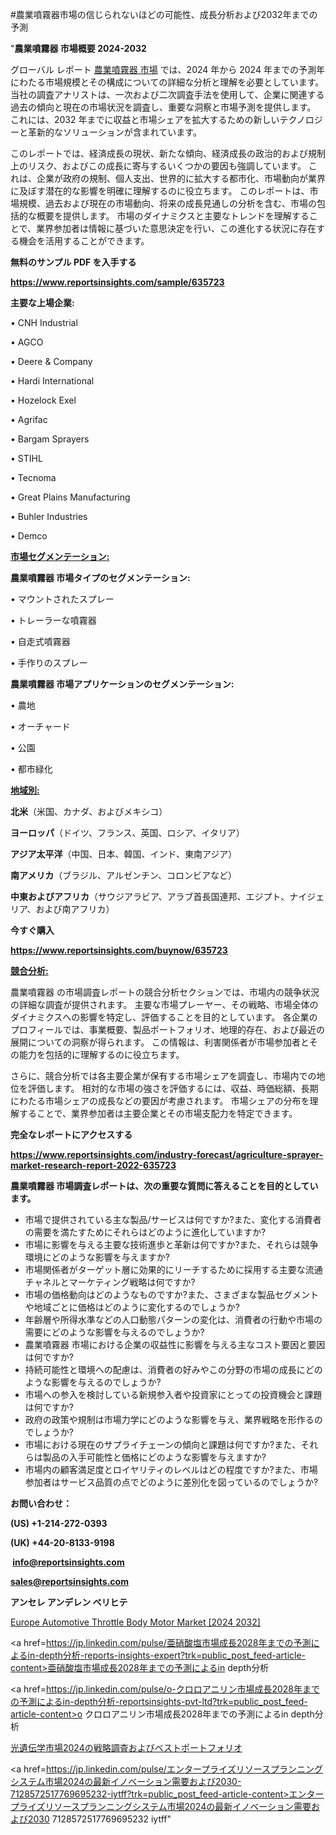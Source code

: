 #農業噴霧器市場の信じられないほどの可能性、成長分析および2032年までの予測

"<strong>農業噴霧器 市場概要 2024-2032</strong>

グローバル レポート <a href=https://www.reportsinsights.com/sample/635723>農業噴霧器 市場</a> では、2024 年から 2024 年までの予測年にわたる市場規模とその構成についての詳細な分析と理解を必要としています。 当社の調査アナリストは、一次および二次調査手法を使用して、企業に関連する過去の傾向と現在の市場状況を調査し、重要な洞察と市場予測を提供します。 これには、2032 年までに収益と市場シェアを拡大​​するための新しいテクノロジーと革新的なソリューションが含まれています。

このレポートでは、経済成長の現状、新たな傾向、経済成長の政治的および規制上のリスク、およびこの成長に寄与するいくつかの要因も強調しています。 これは、企業が政府の規制、個人支出、世界的に拡大する都市化、市場動向が業界に及ぼす潜在的な影響を明確に理解するのに役立ちます。 このレポートは、市場規模、過去および現在の市場動向、将来の成長見通しの分析を含む、市場の包括的な概要を提供します。 市場のダイナミクスと主要なトレンドを理解することで、業界参加者は情報に基づいた意思決定を行い、この進化する状況に存在する機会を活用することができます。

<strong><b>無料のサンプル PDF を入手する</b></strong>

<a href=https://www.reportsinsights.com/sample/635723><strong><u>https://www.reportsinsights.com/sample/635723</u></strong></a>

<strong>主要な上場企業:</strong>

• CNH Industrial

• AGCO

• Deere & Company

• Hardi International

• Hozelock Exel

• Agrifac

• Bargam Sprayers

• STIHL

• Tecnoma

• Great Plains Manufacturing

• Buhler Industries

• Demco

<strong><u>市場セグメンテーション</u></strong><strong><u>:</u></strong>

<strong>農業噴霧器 市場タイプのセグメンテーション:</strong>

• マウントされたスプレー

• トレーラーな噴霧器

• 自走式噴霧器

• 手作りのスプレー

<strong>農業噴霧器 市場アプリケーションのセグメンテーション:</strong>

• 農地

• オーチャード

• 公園

• 都市緑化

<strong><u>地域別</u></strong><strong><u>:</u></strong>

<strong>北米</strong>（米国、カナダ、およびメキシコ）

<strong>ヨーロッパ</strong>（ドイツ、フランス、英国、ロシア、イタリア）

<strong>アジア太平洋</strong>（中国、日本、韓国、インド、東南アジア）

<strong>南アメリカ</strong>（ブラジル、アルゼンチン、コロンビアなど）

<strong>中東およびアフリカ</strong>（サウジアラビア、アラブ首長国連邦、エジプト、ナイジェリア、および南アフリカ）

<strong>今すぐ購入</strong>

<a href=https://www.reportsinsights.com/buynow/635723><strong><u>https://www.reportsinsights.com/buynow/635723</u></strong></a>

<strong><u>競合分析:</u></strong>

農業噴霧器 の市場調査レポートの競合分析セクションでは、市場内の競争状況の詳細な調査が提供されます。 主要な市場プレーヤー、その戦略、市場全体のダイナミクスへの影響を特定し、評価することを目的としています。 各企業のプロフィールでは、事業概要、製品ポートフォリオ、地理的存在、および最近の展開についての洞察が得られます。 この情報は、利害関係者が市場参加者とその能力を包括的に理解するのに役立ちます。

さらに、競合分析では各主要企業が保有する市場シェアを調査し、市場内での地位を評価します。 相対的な市場の強さを評価するには、収益、時価総額、長期にわたる市場シェアの成長などの要因が考慮されます。 市場シェアの分布を理解することで、業界参加者は主要企業とその市場支配力を特定できます。

<strong>完全なレポートにアクセスする</strong>

<a href=https://www.reportsinsights.com/industry-forecast/agriculture-sprayer-market-research-report-2022-635723><strong><u><b>https://www.reportsinsights.com/industry-forecast/agriculture-sprayer-market-research-report-2022-635723</b></u></strong></a>

<strong><b>農業噴霧器 市場調査レポートは、次の重要な質問に答えることを目的としています。</b></strong>
<ul>
  <li>市場で提供されている主な製品/サービスは何ですか?また、変化する消費者の需要を満たすためにそれらはどのように進化していますか?</li>
  <li>市場に影響を与える主要な技術進歩と革新は何ですか?また、それらは競争環境にどのような影響を与えますか?</li>
  <li>市場関係者がターゲット層に効果的にリーチするために採用する主要な流通チャネルとマーケティング戦略は何ですか?</li>
  <li>市場の価格動向はどのようなものですか?また、さまざまな製品セグメントや地域ごとに価格はどのように変化するのでしょうか?</li>
  <li>年齢層や所得水準などの人口動態パターンの変化は、消費者の行動や市場の需要にどのような影響を与えるのでしょうか?</li>
  <li>農業噴霧器 市場における企業の収益性に影響を与える主なコスト要因と要因は何ですか?</li>
  <li>持続可能性と環境への配慮は、消費者の好みやこの分野の市場の成長にどのような影響を与えるのでしょうか?</li>
  <li>市場への参入を検討している新規参入者や投資家にとっての投資機会と課題は何ですか?</li>
  <li>政府の政策や規制は市場力学にどのような影響を与え、業界戦略を形作るのでしょうか?</li>
  <li>市場における現在のサプライチェーンの傾向と課題は何ですか?また、それらは製品の入手可能性と価格にどのような影響を与えますか?</li>
  <li>市場内の顧客満足度とロイヤリティのレベルはどの程度ですか?また、市場参加者はサービス品質の点でどのように差別化を図っているのでしょうか?</li>
</ul>
<strong>お問い合わせ：</strong>

<strong>(US) +1-214-272-0393</strong>

<strong>(UK) +44-20-8133-9198</strong>

<strong> </strong><a href=info@reportsinsights.com><strong><u>info@reportsinsights.com</u></strong></a>

<a href=sales@reportsinsights.com><strong><u>sales@reportsinsights.com</u></strong></a>

<strong>アンセレ アンデレン ベリヒテ</strong>

<a href=https://www.linkedin.com/pulse/europe-automotive-throttle-body-motor-market-cagr-1vhpf/>Europe Automotive Throttle Body Motor Market [2024 2032]</a>

<a href=https://jp.linkedin.com/pulse/亜硝酸塩市場成長2028年までの予測によるin-depth分析-reports-insights-expert?trk=public_post_feed-article-content>亜硝酸塩市場成長2028年までの予測によるin depth分析</a>

<a href=https://jp.linkedin.com/pulse/o-クロロアニリン市場成長2028年までの予測によるin-depth分析-reportsinsights-pvt-ltd?trk=public_post_feed-article-content>o クロロアニリン市場成長2028年までの予測によるin depth分析</a>

<a href=https://www.linkedin.com/pulse/光遺伝学市場2024の戦略調査およびベストポートフォリオ-reportsinsights-pvt-ltd/>光遺伝学市場2024の戦略調査およびベストポートフォリオ</a>

<a href=https://jp.linkedin.com/pulse/エンタープライズリソースプランニングシステム市場2024の最新イノベーション需要および2030-7128572517769695232-iytff?trk=public_post_feed-article-content>エンタープライズリソースプランニングシステム市場2024の最新イノベーション需要および2030 7128572517769695232 iytff</a>"
